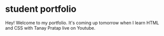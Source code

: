 # student portfolio 

Hey! Welcome to my portfolio. It's coming up tomorrow when I learn HTML and CSS with Tanay Pratap live on Youtube. 